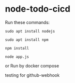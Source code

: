 # node-todo-cicd

Run these commands:


`sudo apt install nodejs`


`sudo apt install npm`


`npm install`

`node app.js`

or Run by docker compose

testing for github-webhook

